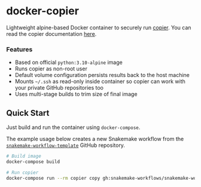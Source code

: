 # docker-copier

Lightweight alpine-based Docker container to securely run [copier](https://github.com/copier-org/copier). You can read the copier documentation [here](https://copier.readthedocs.io/en/stable/).

### Features
- Based on official `python:3.10-alpine` image
- Runs copier as non-root user
- Default volume configuration persists results back to the host machine
- Mounts `~/.ssh` as read-only inside container so copier can work with your private GitHub repositories too
- Uses multi-stage builds to trim size of final image

## Quick Start

Just build and run the container using `docker-compose`.

The example usage below creates a new Snakemake workflow from the [`snakemake-workflow-template`](https://github.com/snakemake-workflows/snakemake-workflow-template) GitHub repository.

```sh
# Build image
docker-compose build

# Run copier
docker-compose run --rm copier copy gh:snakemake-workflows/snakemake-workflow-template /usr/src/dest_path
```

